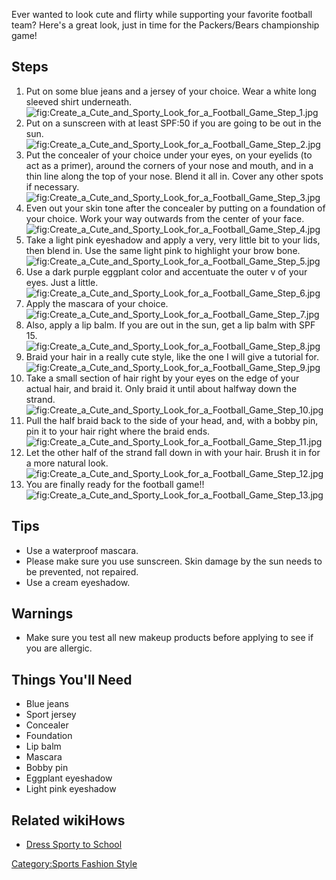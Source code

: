 Ever wanted to look cute and flirty while supporting your favorite
football team? Here's a great look, just in time for the Packers/Bears
championship game!

## Steps

1.  Put on some blue jeans and a jersey of your choice. Wear a white
    long sleeved shirt
    underneath.![](Create_a_Cute_and_Sporty_Look_for_a_Football_Game_Step_1.jpg "fig:Create_a_Cute_and_Sporty_Look_for_a_Football_Game_Step_1.jpg")
2.  Put on a sunscreen with at least SPF:50 if you are going to be out
    in the
    sun.![](Create_a_Cute_and_Sporty_Look_for_a_Football_Game_Step_2.jpg "fig:Create_a_Cute_and_Sporty_Look_for_a_Football_Game_Step_2.jpg")
3.  Put the concealer of your choice under your eyes, on your eyelids
    (to act as a primer), around the corners of your nose and mouth, and
    in a thin line along the top of your nose. Blend it all in. Cover
    any other spots if
    necessary.![](Create_a_Cute_and_Sporty_Look_for_a_Football_Game_Step_3.jpg "fig:Create_a_Cute_and_Sporty_Look_for_a_Football_Game_Step_3.jpg")
4.  Even out your skin tone after the concealer by putting on a
    foundation of your choice. Work your way outwards from the center of
    your
    face.![](Create_a_Cute_and_Sporty_Look_for_a_Football_Game_Step_4.jpg "fig:Create_a_Cute_and_Sporty_Look_for_a_Football_Game_Step_4.jpg")
5.  Take a light pink eyeshadow and apply a very, very little bit to
    your lids, then blend in. Use the same light pink to highlight your
    brow
    bone.![](Create_a_Cute_and_Sporty_Look_for_a_Football_Game_Step_5.jpg "fig:Create_a_Cute_and_Sporty_Look_for_a_Football_Game_Step_5.jpg")
6.  Use a dark purple eggplant color and accentuate the outer v of your
    eyes. Just a
    little.![](Create_a_Cute_and_Sporty_Look_for_a_Football_Game_Step_6.jpg "fig:Create_a_Cute_and_Sporty_Look_for_a_Football_Game_Step_6.jpg")
7.  Apply the mascara of your
    choice.![](Create_a_Cute_and_Sporty_Look_for_a_Football_Game_Step_7.jpg "fig:Create_a_Cute_and_Sporty_Look_for_a_Football_Game_Step_7.jpg")
8.  Also, apply a lip balm. If you are out in the sun, get a lip balm
    with SPF
    15.![](Create_a_Cute_and_Sporty_Look_for_a_Football_Game_Step_8.jpg "fig:Create_a_Cute_and_Sporty_Look_for_a_Football_Game_Step_8.jpg")
9.  Braid your hair in a really cute style, like the one I will give a
    tutorial
    for.![](Create_a_Cute_and_Sporty_Look_for_a_Football_Game_Step_9.jpg "fig:Create_a_Cute_and_Sporty_Look_for_a_Football_Game_Step_9.jpg")
10. Take a small section of hair right by your eyes on the edge of your
    actual hair, and braid it. Only braid it until about halfway down
    the
    strand.![](Create_a_Cute_and_Sporty_Look_for_a_Football_Game_Step_10.jpg "fig:Create_a_Cute_and_Sporty_Look_for_a_Football_Game_Step_10.jpg")
11. Pull the half braid back to the side of your head, and, with a bobby
    pin, pin it to your hair right where the braid
    ends.![](Create_a_Cute_and_Sporty_Look_for_a_Football_Game_Step_11.jpg "fig:Create_a_Cute_and_Sporty_Look_for_a_Football_Game_Step_11.jpg")
12. Let the other half of the strand fall down in with your hair. Brush
    it in for a more natural
    look.![](Create_a_Cute_and_Sporty_Look_for_a_Football_Game_Step_12.jpg "fig:Create_a_Cute_and_Sporty_Look_for_a_Football_Game_Step_12.jpg")
13. You are finally ready for the football
    game!!![](Create_a_Cute_and_Sporty_Look_for_a_Football_Game_Step_13.jpg "fig:Create_a_Cute_and_Sporty_Look_for_a_Football_Game_Step_13.jpg")

## Tips

-   Use a waterproof mascara.
-   Please make sure you use sunscreen. Skin damage by the sun needs to
    be prevented, not repaired.
-   Use a cream eyeshadow.

## Warnings

-   Make sure you test all new makeup products before applying to see if
    you are allergic.

## Things You'll Need

-   Blue jeans
-   Sport jersey
-   Concealer
-   Foundation
-   Lip balm
-   Mascara
-   Bobby pin
-   Eggplant eyeshadow
-   Light pink eyeshadow

## Related wikiHows

-   [Dress Sporty to School](Dress_Sporty_to_School "wikilink")

[Category:Sports Fashion
Style](Category:Sports_Fashion_Style "wikilink")